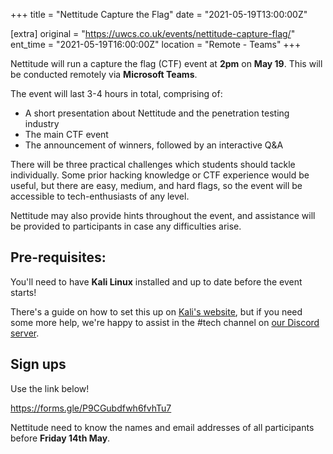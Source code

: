 +++
title = "Nettitude Capture the Flag"
date = "2021-05-19T13:00:00Z"

[extra]
original = "https://uwcs.co.uk/events/nettitude-capture-flag/"    
ent_time = "2021-05-19T16:00:00Z"
location = "Remote - Teams"
+++

Nettitude will run a capture the flag (CTF) event at **2pm** on **May 19**. This will be conducted remotely via **Microsoft Teams**.

The event will last 3-4 hours in total, comprising of:

  - A short presentation about Nettitude and the penetration testing industry
  - The main CTF event
  - The announcement of winners, followed by an interactive Q\&A

There will be three practical challenges which students should tackle individually. Some prior hacking knowledge or CTF experience would be useful, but there are easy, medium, and hard flags, so the event will be accessible to tech-enthusiasts of any level.

Nettitude may also provide hints throughout the event, and assistance will be provided to participants in case any difficulties arise.

## Pre-requisites:

You'll need to have **Kali Linux** installed and up to date before the event starts\!  

There's a guide on how to set this up on [Kali's website](https://www.kali.org/docs/installation/hard-disk-install/), but if you need some more help, we're happy to assist in the \#tech channel on [our Discord server](https://discord.gg/uwcs).

## Sign ups

Use the link below\!

[<span class="underline">https://forms.gle/P9CGubdfwh6fvhTu7</span>](https://forms.gle/P9CGubdfwh6fvhTu7)

Nettitude need to know the names and email addresses of all participants before **Friday 14th May**.

